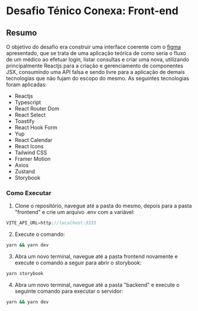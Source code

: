 # Desafio Ténico Conexa: Front-end
## Resumo
O objetivo do desafio era construir uma interface coerente com o [figma](https://www.figma.com/file/eaD2LIOcswFJO2SblVyIeq/Desafio-frontend-Conexa?node-id=1:446) apresentado, que se trata de uma aplicação teórica de como seria o fluxo de um médico ao efetuar login, listar consultas e criar uma nova, utilizando principalmente Reactjs para a criação e gerenciamento de componentes JSX, consumindo uma API falsa e sendo livre para a aplicação de demais tecnologias que não fujam do escopo do mesmo. As seguintes tecnologias foram aplicadas:

- Reactjs
- Typescript
- React Router Dom
- React Select
- Toastify
- React Hook Form
- Yup
- React Calendar
- React Icons
- Tailwind CSS
- Framer Motion
- Axios
- Zustand
- Storybook

### Como Executar
1. Clone o repositório, navegue até a pasta do mesmo, depois para a pasta "frontend" e crie um arquivo .env com a variável:
 ```javascript 
 VITE_API_URL=http://localhost:3333
 ```
2. Execute o comando: 
```bash 
yarn && yarn dev
```
3. Abra um novo terminal, navegue até a pasta frontend novamente e execute o comando a seguir para abrir o storybook:
```bash 
yarn storybook
```
4. Abra um novo terminal, navegue até a pasta "backend" e execute o seguinte comando para executar o servidor:
```bash 
yarn && yarn dev
```